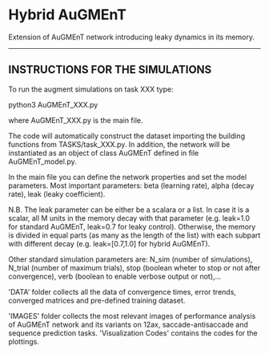 # Hybrid AuGMEnT

Extension of AuGMEnT network introducing leaky dynamics in its memory.

--------------------------------
INSTRUCTIONS FOR THE SIMULATIONS
--------------------------------

To run the augment simulations on task XXX type:

python3 AuGMEnT_XXX.py

where AuGMEnT_XXX.py is the main file.

The code will automatically construct the dataset importing the building functions from TASKS/task_XXX.py.
In addition, the network will be instantiated as an object of class AuGMEnT defined in file AuGMEnT_model.py.

In the main file you can define the network properties and set the model parameters.
Most important parameters: beta (learning rate), alpha (decay rate), leak (leaky coefficient).

N.B. The leak parameter can be either be a scalara or a list. In case it is a scalar, all M units in the memory decay with that parameter (e.g. leak=1.0 for standard AuGMEnT, leak=0.7 for leaky control). Otherwise, the memory is divided in equal parts (as many as the length of the list) with each subpart with different decay (e.g. leak=[0.7,1.0] for hybrid AuGMEnT).

Other standard simulation parameters are: N_sim (number of simulations), N_trial (number of maximum trials), stop (boolean wheter to stop or not after convergence), verb (boolean to enable verbose output or not),...

'DATA' folder collects all the data of convergence times, error trends, converged matrices and pre-defined training dataset.

'IMAGES' folder collects the most relevant images of performance analysis of AuGMEnT network and its variants on 12ax, saccade-antisaccade and sequence prediction tasks.
'Visualization Codes' contains the codes for the plottings.
